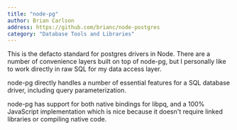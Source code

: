 ```yaml
---
title: "node-pg"
author: Brian Carlson
address: https://github.com/brianc/node-postgres
category: "Database Tools and Libraries"
---
```

This is the defacto standard for postgres drivers in Node. There are a number
of convenience layers built on top of node-pg, but I personally like to work
directly in raw SQL for my data access layer.

node-pg directly handles a number of essential features for a SQL database
driver, including query parameterization.

node-pg has support for both native bindings for libpq, and a 100% JavaScript
implementation which is nice because it doesn't require linked libraries or
compiling native code.
